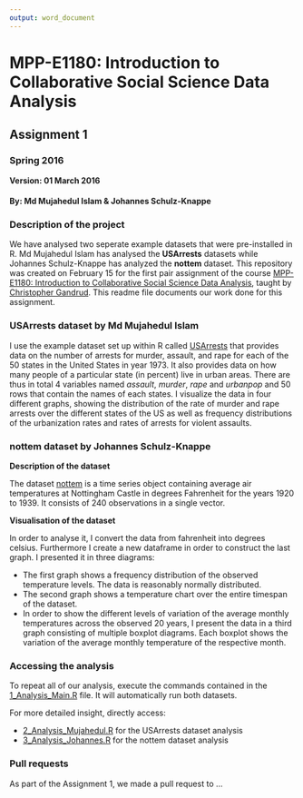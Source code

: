 ```yaml
---
output: word_document
---
```

# MPP-E1180: Introduction to Collaborative Social Science Data Analysis

## Assignment 1

### Spring 2016

**Version: 01 March 2016**

#### By: Md Mujahedul Islam & Johannes Schulz-Knappe



### Description of the project

We have analysed two seperate example datasets that were pre-installed in R. Md Mujahedul Islam has analysed the **USArrests** datasets while Johannes Schulz-Knappe has analyzed the **nottem** dataset. This repository was created on February 15 for the first pair assignment of the course [MPP-E1180: Introduction to Collaborative Social Science Data Analysis](https://github.com/HertieDataScience/SyllabusAndLectures), taught by [Christopher Gandrud](https://github.com/christophergandrud). This readme file documents our work done for this assignment. 



### USArrests dataset by Md Mujahedul Islam 

I use the example dataset set up within R called [USArrests](https://stat.ethz.ch/R-manual/R-devel/library/datasets/html/USArrests.html) that provides data on the  number of arrests for murder, assault, and rape for each of the 50 states in the United States in year 1973. It also provides data on how many people of a particular state (in percent) live in urban areas. There are thus in total 4 variables named *assault*, *murder*, *rape* and *urbanpop* and 50 rows that contain the names of each states. I visualize the data in four different graphs, showing the distribution of the rate of murder and rape arrests over the different states of the US as well as frequency distributions of the urbanization rates and rates of arrests for violent assaults.

### nottem dataset by Johannes Schulz-Knappe

**Description of the dataset**

The dataset [nottem](https://stat.ethz.ch/R-manual/R-devel/library/datasets/html/nottem.html) is a time series object containing average air temperatures at Nottingham Castle in degrees Fahrenheit for the years 1920 to 1939. It consists of 240 observations in a single vector.

**Visualisation of the dataset**

In order to analyse it, I convert the data from fahrenheit into degrees celsius. Furthermore I create a new dataframe in order to construct the last graph. I presented it in three diagrams:

- The first graph shows a frequency distribution of the observed temperature levels. The data is reasonably normally distributed.
- The second graph shows a temperature chart over the entire timespan of the dataset.
- In order to show the different levels of variation of the average monthly temperatures across the observed 20 years, I present the data in a third graph consisting of multiple boxplot diagrams. Each boxplot shows the variation of the average monthly temperature of the respective month.



### Accessing the analysis

To repeat all of our analysis, execute the commands contained in the [1_Analysis_Main.R](https://github.com/mujahedhertie/Assignment01/blob/master/1_Analysis_Main.R) file. It will automatically run both datasets.

For more detailed insight, directly access:

- [2_Analysis_Mujahedul.R](https://github.com/mujahedhertie/Assignment01/blob/master/2_Analysis_Mujahedul.R) for the USArrests dataset analysis
- [3_Analysis_Johannes.R](https://github.com/mujahedhertie/Assignment01/blob/master/3_Analysis_Johannes.R) for the nottem dataset analysis


### Pull requests

As part of the Assignment 1, we made a pull request to ...

